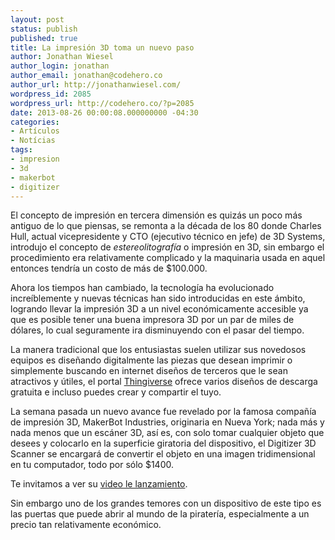 ```yaml
---
layout: post
status: publish
published: true
title: La impresión 3D toma un nuevo paso
author: Jonathan Wiesel
author_login: jonathan
author_email: jonathan@codehero.co
author_url: http://jonathanwiesel.com/
wordpress_id: 2085
wordpress_url: http://codehero.co/?p=2085
date: 2013-08-26 00:00:08.000000000 -04:30
categories:
- Artículos
- Notícias
tags:
- impresion
- 3d
- makerbot
- digitizer
---
```

<p>El concepto de impresión en tercera dimensión es quizás un poco más antiguo de lo que piensas, se remonta a la década de los 80 donde Charles Hull, actual vicepresidente y CTO (ejecutivo técnico en jefe) de 3D Systems, introdujo el concepto de <em>estereolitografía</em> o impresión en 3D, sin embargo el procedimiento era relativamente complicado y la maquinaria usada en aquel entonces tendría un costo de más de $100.000.</p>

<p>Ahora los tiempos han cambiado, la tecnología ha evolucionado increíblemente y nuevas técnicas han sido introducidas en este ámbito, logrando llevar la impresión 3D a un nivel económicamente accesible ya que es posible tener una buena impresora 3D por un par de miles de dólares, lo cual seguramente ira disminuyendo con el pasar del tiempo.</p>

<p>La manera tradicional que los entusiastas suelen utilizar sus novedosos equipos es diseñando digitalmente las piezas que desean imprimir o simplemente buscando en internet diseños de terceros que le sean atractivos y útiles, el portal <a href="http://www.thingiverse.com/">Thingiverse</a> ofrece varios diseños de descarga gratuita e incluso puedes crear y compartir el tuyo.</p>

<p>La semana pasada un nuevo avance fue revelado por la famosa compañía de impresión 3D, MakerBot Industries, originaria en Nueva York; nada más y nada menos que un escáner 3D, así es, con solo tomar cualquier objeto que desees y colocarlo en la superficie giratoria del dispositivo, el Digitizer 3D Scanner se encargará de convertir el objeto en una imagen tridimensional en tu computador, todo por sólo $1400.</p>

<p>Te invitamos a ver su <a href="http://youtu.be/9GfnKKczec0">video le lanzamiento</a>.</p>

<p>Sin embargo uno de los grandes temores con un dispositivo de este tipo es las puertas que puede abrir al mundo de la piratería, especialmente a un precio tan relativamente económico.</p>
